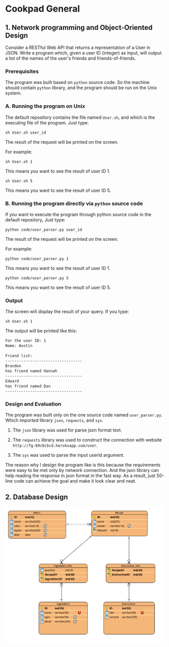 # Cookpad General
## 1. Network programming and Object-Oriented Design
Consider a RESTful Web API that returns a representation of a User in JSON. Write a program which, given a user ID (integer) as input, will output a list of the names of the user's friends and friends-of-friends.

### Prerequisites

The program was built based on `python` source code. So the machine should contain `python` library, and the program should be run on the Unix system.


### A. Running the program on Unix

The default repository contains the file named `User.sh`, and which is the executing file of the program. Just type:

```
sh User.sh user_id
```
The result of the request will be printed on the screen. 

For example:

```
sh User.sh 1
```
This means you want to see the result of user ID 1.


```
sh User.sh 5
```
This means you want to see the result of user ID 5.

### B. Running the program directly via `python` source code

If you want to execute the program through python source code in the default repository, Just type:
  

```
python code/user_parser.py user_id
```
The result of the request will be printed on the screen. 

For example:

```
python code/user_parser.py 1
```
This means you want to see the result of user ID 1.


```
python code/user_parser.py 5
```
This means you want to see the result of user ID 5.


### Output

The screen will display the result of your query.
If you type:

```
sh User.sh 1
```
The output will be printed like this:

```
For the user ID: 1
Name: Austin

Friend list:
----------------------------------
Brandon
has friend named Hannah
----------------------------------
Edward
has friend named Dan
----------------------------------
```
### Design and Evaluation
The program was built only on the one source code named `user_parser.py`. Which imported library `json`, `requests`, and `sys`.

1. The `json` library was used for parse json format text.

2. The `requests` library was used to construct the connection with website `http://fg-69c8cbcd.herokuapp.com/user`.

3. The `sys` was used to parse the input userid argument.

The reason why I design the program like is this because the requirements were easy to be met only by network connection. And the json library can help reading the response in json format in the fast way. As a result, just 50-line code can achieve the goal and make it look clear and neat.


## 2. Database Design

![Alt tag](https://github.com/YuJheLi/Cookpad_General/blob/master/graph/Database.png)




